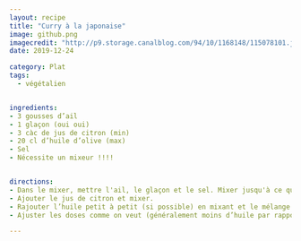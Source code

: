 ```yaml
---
layout: recipe
title: "Curry à la japonaise"
image: github.png
imagecredit: "http://p9.storage.canalblog.com/94/10/1168148/115078101.jpg"
date: 2019-12-24

category: Plat
tags:
  - végétalien


ingredients:
- 3 gousses d’ail
- 1 glaçon (oui oui)
- 3 càc de jus de citron (min)
- 20 cl d’huile d’olive (max)
- Sel
- Nécessite un mixeur !!!!


directions:
- Dans le mixer, mettre l'ail, le glaçon et le sel. Mixer jusqu'à ce que l'ail soit bien haché.
- Ajouter le jus de citron et mixer.
- Rajouter l’huile petit à petit (si possible) en mixant et le mélange va blanchir et épaissir un peu.
- Ajuster les doses comme on veut (généralement moins d’huile par rapport au citron et à l’ail). Garder au frigo.

---
```

